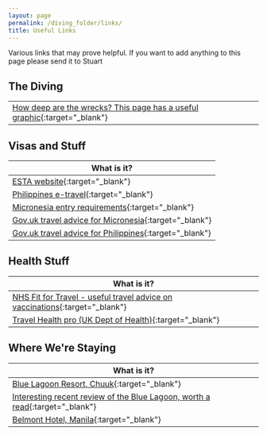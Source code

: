 ```yaml
---
layout: page
permalink: /diving_folder/links/
title: Useful Links
---
```


Various links that may prove helpful. If you want to add anything to this page please send it to Stuart

## The Diving

|  | 
| ---------------| 
| [How deep are the wrecks? This page has a useful graphic](https://masterliveaboards.com/how-deep-are-the-truk-lagoon-wrecks/){:target="\_blank"} |

## Visas and Stuff

| What is it? |
| ---------------| 
| [ESTA website](https://www.cbp.gov/travel/international-visitors/esta){:target="\_blank"}|
| [Philippines e-travel](https://etravel.gov.ph/){:target="\_blank"}|
| [Micronesia entry requirements](https://visit-micronesia.fm/regulations/){:target="\_blank"}|
| [Gov.uk travel advice for Micronesia](https://www.gov.uk/foreign-travel-advice/micronesia){:target="\_blank"}|
| [Gov.uk travel advice for Philippines](https://www.gov.uk/foreign-travel-advice/philippines){:target="\_blank"}|

## Health Stuff

| What is it? |
| ---------------| 
| [NHS Fit for Travel - useful travel advice on vaccinations](https://www.fitfortravel.nhs.uk/destinations/australasia-pacific/federated-states-of-micronesia){:target="\_blank"} |
| [Travel Health pro (UK Dept of Health)](https://travelhealthpro.org.uk/country/148/micronesia){:target="\_blank"} |

## Where We're Staying

| What is it? |
| ---------------| 
| [Blue Lagoon Resort, Chuuk](https://www.trukbluelagoonresort.com/){:target="\_blank"}  |
| [Interesting recent review of the Blue Lagoon, worth a read](https://www.tripadvisor.co.uk/ShowUserReviews-g311328-d507122-r909415665-Truk_Blue_Lagoon_Resort-Chuuk.html){:target="\_blank"}  |
| [Belmont Hotel, Manila](https://www.belmonthotelmanila.com/){:target="\_blank"}  |